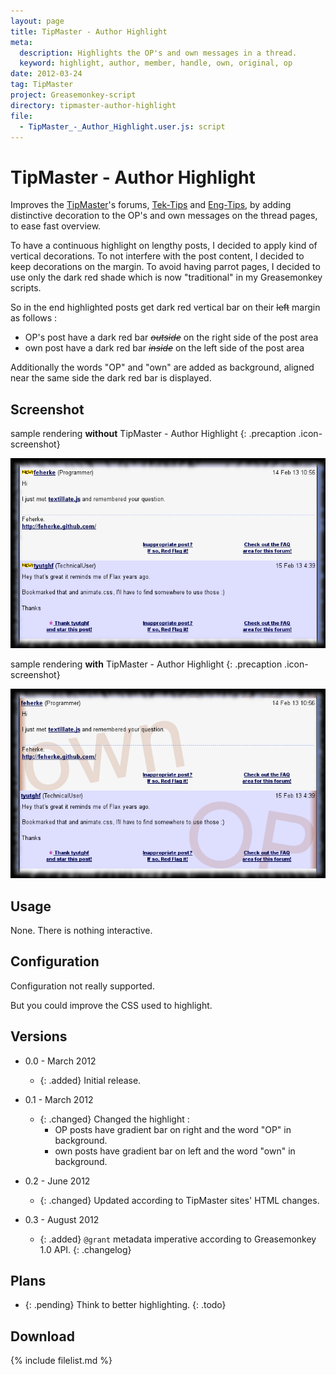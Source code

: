 ```yaml
---
layout: page
title: TipMaster - Author Highlight
meta:
  description: Highlights the OP's and own messages in a thread.
  keyword: highlight, author, member, handle, own, original, op
date: 2012-03-24
tag: TipMaster
project: Greasemonkey-script
directory: tipmaster-author-highlight
file:
  - TipMaster_-_Author_Highlight.user.js: script
---
```


# TipMaster - Author Highlight

Improves the [TipMaster](http://tipmaster.com/)'s forums, [Tek-Tips](http://tek-tips.com/) and [Eng-Tips](http://eng-tips.com/), by adding distinctive decoration to the
OP's and own messages on the thread pages, to ease fast overview.

To have a continuous highlight on lengthy posts, I decided to apply kind of vertical decorations. To not interfere with the post content, I decided to keep decorations
on the margin. To avoid having parrot pages, I decided to use only the dark red shade which is now "traditional" in my Greasemonkey scripts.

So in the end highlighted posts get dark red vertical bar on their <del><span>left</span></del> margin as follows :

* OP's post have a dark red bar <del>_outside_</del> on the right side of the post area
* own post have a dark red bar <del>_inside_</del> on the left side of the post area

Additionally the words "OP" and "own" are added as background, aligned near the same side the dark red bar is displayed.

## Screenshot

sample rendering **without** TipMaster - Author Highlight
{: .precaption .icon-screenshot}

![screenshot before applying the script](tipmaster-author-highlight-before.png)

sample rendering **with** TipMaster - Author Highlight
{: .precaption .icon-screenshot}

![screenshot after applying the script](tipmaster-author-highlight-after.png)

## Usage

None. There is nothing interactive.

## Configuration

Configuration not really supported.

But you could improve the CSS used to highlight.

## Versions

* 0.0 - March 2012
  * {: .added} Initial release.

* 0.1 - March 2012
  * {: .changed} Changed the highlight :
    - OP posts have gradient bar on right and the word "OP" in background.
    - own posts have gradient bar on left and the word "own" in background.

* 0.2 - June 2012
  * {: .changed} Updated according to TipMaster sites' HTML changes.

* 0.3 - August 2012
  * {: .added} `@grant` metadata imperative according to Greasemonkey 1.0 API.
{: .changelog}

## Plans

* {: .pending} Think to better highlighting.
{: .todo}

## Download

{% include filelist.md %}
